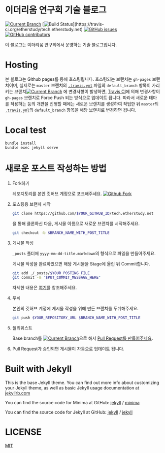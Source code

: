 # 이더리움 연구회 기술 블로그

[![Current Branch](https://img.shields.io/badge/dynamic/yaml.svg?label=current%20branch&url=https%3A%2F%2Fraw.githubusercontent.com%2Fetherstudy%2Ftech.etherstudy.net%2Fmaster%2F.travis.yml&query=%24.default_branch)](https://github.com/etherstudy/tech.etherstudy.net) [![Build Status](https://travis-ci.org/etherstudy/tech.etherstudy.net.svg?)](https://travis-ci.org/etherstudy/tech.etherstudy.net) [![GitHub issues](https://img.shields.io/github/issues/etherstudy/tech.etherstudy.net.svg)](https://github.com/etherstudy/tech.etherstudy.net) [![GitHub contributors](https://img.shields.io/github/contributors/etherstudy/tech.etherstudy.net.svg)](https://github.com/etherstudy/tech.etherstudy.net/graphs/contributors/)



이 블로그는 이더리움 연구회에서 운영하는 기술 블로그입니다.

# Hosting

본 블로그는 Github pages를 통해 호스팅됩니다. 호스팅되는 브랜치는 `gh-pages` 브랜치이며, 실제로는 `master` 브랜치의 [`.travis.yml`](https://github.com/etherstudy/tech.etherstudy.net/blob/master/.travis.yml) 파일의 `default_branch` 항목이 가리키는 브랜치[![Current Branch](https://img.shields.io/badge/dynamic/yaml.svg?label=current%20branch&url=https%3A%2F%2Fraw.githubusercontent.com%2Fetherstudy%2Ftech.etherstudy.net%2Fmaster%2F.travis.yml&query=%24.default_branch)](https://github.com/etherstudy/tech.etherstudy.net) 에 변경사항이 발생하면, [Travis CI](https://travis-ci)에 의해 변경사항이 `gh-pages` 브랜치로 Force Push 되는 방식으로 업데이트 됩니다. 따라서 새로운 테마를 적용하는 등의 개편을 진행할 때에는 새로운 브랜치를 생성하여 작업한 뒤 `master`의 [`.travis.yml`](https://github.com/etherstudy/tech.etherstudy.net/blob/master/.travis.yml)의 `default_branch` 항목을 해당 브랜치로 변경하면 됩니다.

# Local test

```
bundle install
bundle exec jekyll serve
```

# 새로운 포스트 작성하는 방법

1. Fork하기

     레포지토리를 본인 깃허브 계정으로 포크해주세요.  [![Github Fork](https://img.shields.io/github/forks/etherstudy/tech.etherstudy.net.svg?style=social&label=Fork)](https://github.com/etherstudy/tech.etherstudy.net/fork)

2. 포스팅용 브랜치 시작

     ```bash
     git clone https://github.com/$YOUR_GITHUB_ID/tech.etherstudy.net
     ```
     을 통해 클론하신 다음, 게시물 이름으로 새로운 브랜치를 시작해주세요.

     ```bash
     git checkout -b $BRANCH_NAME_WITH_POST_TITLE
     ```

3. 게시물 작성

     `_posts` 폴더에 `yyyy-mm-dd-title.markdown`의 형식으로 파일을 만들어주세요.

     게시물 작성을 완료하였으면 해당 게시물을 Stage에 올린 뒤 Commit합니다.
     ```bash
     git add ./_posts/$YOUR_POSTING_FILE
     git commit -m "$PUT_COMMIT_MESSAGE_HERE"
     ```

     자세한 내용은 [여기](/_posts/2018-06-24-welcome-to-jekyll.markdown)를 참조해주세요.

4. 푸쉬

     본인의 깃허브 계정에 게시물 작성을 위해 만든 브랜치를 푸쉬해주세요.
     ```bash
     git push $YOUR_REPOSITORY_URL $BRANCH_NAME_WITH_POST_TITLE
     ```

5. 풀리퀘스트

     Base branch를 [![Current Branch](https://img.shields.io/badge/dynamic/yaml.svg?label=current%20branch&url=https%3A%2F%2Fraw.githubusercontent.com%2Fetherstudy%2Ftech.etherstudy.net%2Fmaster%2F.travis.yml&query=%24.default_branch)](https://github.com/etherstudy/tech.etherstudy.net)으로 해서 [Pull Request를 만들어주세요](https://github.com/etherstudy/tech.etherstudy.net/compare).

6. Pull Request가 승인되면 게시물이 자동으로 업데이트 됩니다.



# Built with Jekyll

This is the base Jekyll theme. You can find out more info about customizing your Jekyll theme, as well as basic Jekyll usage documentation at [jekyllrb.com](https://jekyllrb.com/)

You can find the source code for Minima at GitHub:
[jekyll][jekyll-organization] /
[minima](https://github.com/jekyll/minima)

You can find the source code for Jekyll at GitHub:
[jekyll][jekyll-organization] /
[jekyll](https://github.com/jekyll/jekyll)


[jekyll-organization]: https://github.com/jekyll



# LICENSE
[MIT](/LICENSE)
